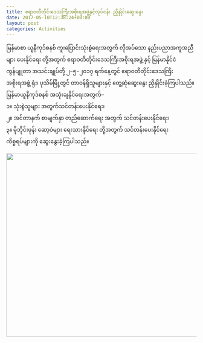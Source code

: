 ```yaml
---
title: ဧရာဝတီတိုင်းဒေသကြီးအစိုးရအဖွဲ့နှင့်လုပ်ငန်း ညှိနှိုင်းဆွေးနွေး
date: 2017-05-10T12:38:24+00:00
layout: post
categories: Activities
---
```

<p style="font-family: 'Masterpiece Uni Sans', 'Myanmar MN', 'Myanmar Sangam MN', Myanmar3, Yunghkio, Parabaik, 'WinUni Innwa', 'Win Uni Innwa', Padauk, Panglong, 'MyMyanmar Unicode';">
  မြန်မာစာ ယူနီကုဒ်စနစ် ကူးပြောင်းသုံးစွဲရေးအတွက် လိုအပ်သော နည်းပညာအကူအညီများ ပေးနိုင်ရေး တို့အတွက် ဧရာဝတီတိုင်းဒေသကြီးအစိုးရအဖွဲ့ နှင့် မြန်မာနိုင်ငံကွန်ပျူတာ အသင်းချုပ်တို့ ၂−၅−၂၀၁၇ ရက်နေ့တွင် ဧရာဝတီတိုင်းဒေသကြီးအစိုးရအဖွဲ့ ရုံး၊ ပုသိမ်မြို့တွင် တာဝန်ရှိသူများနှင့် တွေ့ဆုံဆွေးနွေး ညှိနှိုင်းခဲ့ကြပါသည်။<br /> မြန်မာယူနီကုဒ်စနစ် အသုံးချနိုင်ရေးအတွက်−<br /> ၁။ သုံးစွဲသူများ အတွက်သင်တန်းပေးနိုင်ရေး၊<br /> ၂။ အင်တာနက် စာမျက်နှာ တည်ဆောက်ရေး အတွက် သင်တန်းပေးနိုင်ရေး၊<br /> ၃။ မိုဘိုင်းဖုန်း ဆော့ဝဲများ ရေးသားနိုင်ရေး တို့အတွက် သင်တန်းပေးနိုင်ရေး<br /> ကိစ္စရပ်များကို ဆွေးနွေးခဲ့ကြပါသည်။
</p>

<img loading="lazy" class="alignnone wp-image-2364" src="http://www.unicodetoday.org/wp-content/uploads/2017/05/ayeyarwaddy_meeting-300x183.png" alt="" width="800" height="487" srcset="http://localhost/wordpress/wp-content/uploads/2017/05/ayeyarwaddy_meeting-300x183.png 300w, http://localhost/wordpress/wp-content/uploads/2017/05/ayeyarwaddy_meeting-768x468.png 768w, http://localhost/wordpress/wp-content/uploads/2017/05/ayeyarwaddy_meeting-240x145.png 240w, http://localhost/wordpress/wp-content/uploads/2017/05/ayeyarwaddy_meeting.png 954w" sizes="(max-width: 800px) 100vw, 800px" />